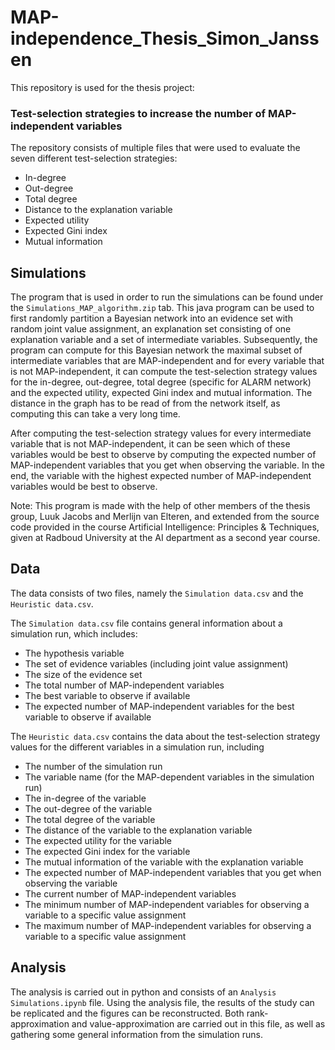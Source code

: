 # MAP-independence_Thesis_Simon_Janssen
This repository is used for the thesis project:

### Test-selection strategies to increase the number of MAP-independent variables

The repository consists of multiple files that were used to evaluate the seven different test-selection strategies:
- In-degree
- Out-degree
- Total degree
- Distance to the explanation variable
- Expected utility
- Expected Gini index
- Mutual information

## Simulations
The program that is used in order to run the simulations can be found under the `Simulations_MAP_algorithm.zip` tab. This java program can be used to first randomly partition a Bayesian network into an evidence set with random joint value assignment, an explanation set consisting of one explanation variable and a set of intermediate variables. Subsequently, the program can compute for this Bayesian network the maximal subset of intermediate variables that are MAP-independent and for every variable that is not MAP-independent, it can compute the test-selection strategy values for the in-degree, out-degree, total degree (specific for ALARM network) and the expected utility, expected Gini index and mutual information. The distance in the graph has to be read of from the network itself, as computing this can take a very long time. 

After computing the test-selection strategy values for every intermediate variable that is not MAP-independent, it can be seen which of these variables would be best to observe by computing the expected number of MAP-independent variables that you get when observing the variable. In the end, the variable with the highest expected number of MAP-independent variables would be best to observe.

Note: This program is made with the help of other members of the thesis group, Luuk Jacobs and Merlijn van Elteren, and extended from the source code provided in the course Artificial Intelligence: Principles & Techniques, given at Radboud University at the AI department as a second year course.

## Data
The data consists of two files, namely the `Simulation data.csv` and the `Heuristic data.csv`. 

The `Simulation data.csv` file contains general information about a simulation run, which includes:
- The hypothesis variable
- The set of evidence variables (including joint value assignment)
- The size of the evidence set
- The total number of MAP-independent variables
- The best variable to observe if available
- The expected number of MAP-independent variables for the best variable to observe if available

The `Heuristic data.csv` contains the data about the test-selection strategy values for the different variables in a simulation run, including
- The number of the simulation run
- The variable name (for the MAP-dependent variables in the simulation run)
- The in-degree of the variable
- The out-degree of the variable
- The total degree of the variable
- The distance of the variable to the explanation variable
- The expected utility for the variable
- The expected Gini index for the variable
- The mutual information of the variable with the explanation variable
- The expected number of MAP-independent variables that you get when observing the variable
- The current number of MAP-independent variables
- The minimum number of MAP-independent variables for observing a variable to a specific value assignment
- The maximum number of MAP-independent variables for observing a variable to a specific value assignment

## Analysis
The analysis is carried out in python and consists of an `Analysis Simulations.ipynb` file. Using the analysis file, the results of the study can be replicated and the figures can be reconstructed. Both rank-approximation and value-approximation are carried out in this file, as well as gathering some general information from the simulation runs.
